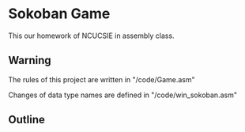 # Sokoban Game

This our homework of NCUCSIE in assembly class.

## Warning

The rules of this project are written in "/code/Game.asm"

Changes of data type names are defined in "/code/win_sokoban.asm"

## Outline


